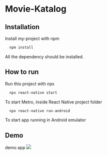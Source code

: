 # Movie-Katalog
## Installation

Install my-project with npm

```bash
  npm install
```
All the dependency should be installed.

## How to run

Run this project with npx

```bash
  npx react-native start
```
To start Metro, inside React Native project folder

```bash
  npx react-native run-android
```
To start app running in Android emulator

## Demo

demo app
<img src="https://github.com/SyifaAinnur/Movie-Katalog/blob/main/video/MovieKatalog.gif"/>
